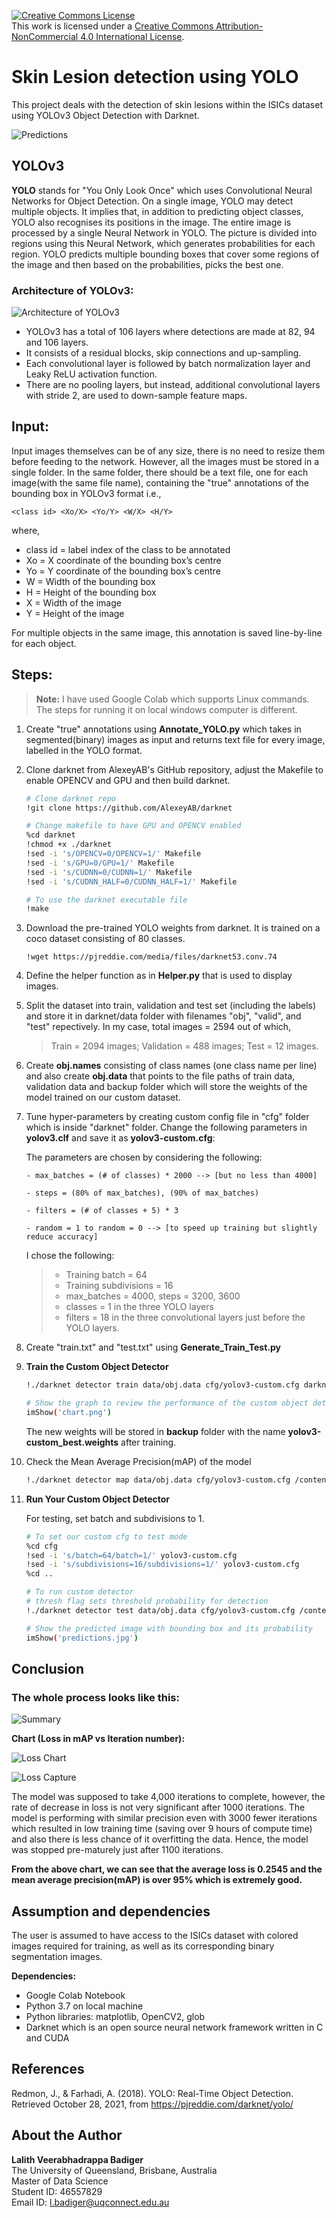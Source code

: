 <a rel="license" href="http://creativecommons.org/licenses/by-nc/4.0/"><img alt="Creative Commons License" style="border-width:0" src="https://i.creativecommons.org/l/by-nc/4.0/80x15.png" /></a><br />This work is licensed under a <a rel="license" href="http://creativecommons.org/licenses/by-nc/4.0/">Creative Commons Attribution-NonCommercial 4.0 International License</a>.

# Skin Lesion detection using YOLO

This project deals with the detection of skin lesions within the ISICs dataset using YOLOv3 Object Detection with Darknet.

![Predictions](./Resources/Predictions.gif)

## YOLOv3

**YOLO** stands for "You Only Look Once" which uses Convolutional Neural Networks for Object Detection. On a single image, YOLO may detect multiple objects. It implies that, in addition to predicting object classes, YOLO also recognises its positions in the image. The entire image is processed by a single Neural Network in YOLO. The picture is divided into regions using this Neural Network, which generates probabilities for each region. YOLO predicts multiple bounding boxes that cover some regions of the image and then based on the probabilities, picks the best one.

### Architecture of YOLOv3:

![Architecture of YOLOv3](./Resources/YOLOv3_architecture.jpg)

- YOLOv3 has a total of 106 layers where detections are made at 82, 94 and 106 layers.
- It consists of a residual blocks, skip connections and up-sampling.
- Each convolutional layer is followed by batch normalization layer and Leaky ReLU activation function.
- There are no pooling layers, but instead, additional convolutional layers with stride 2, are used to down-sample feature maps.

## Input:

Input images themselves can be of any size, there is no need to resize them before feeding to the network. However, all the images must be stored in a single folder. In the same folder, there should be a text file, one for each image(with the same file name), containing the "true" annotations of the bounding box in YOLOv3 format i.e.,

```
<class id> <Xo/X> <Yo/Y> <W/X> <H/Y>
```

where,

- class id = label index of the class to be annotated
- Xo = X coordinate of the bounding box’s centre
- Yo = Y coordinate of the bounding box’s centre
- W = Width of the bounding box
- H = Height of the bounding box
- X = Width of the image
- Y = Height of the image

For multiple objects in the same image, this annotation is saved line-by-line for each object.

## Steps:

> **Note:** I have used Google Colab which supports Linux commands. The steps for running it on local windows computer is different.

1. Create "true" annotations using **Annotate_YOLO.py** which takes in segmented(binary) images as input and returns text file for every image, labelled in the YOLO format.

2. Clone darknet from AlexeyAB's GitHub repository, adjust the Makefile to enable OPENCV and GPU and then build darknet.

   ```sh
   # Clone darknet repo
   !git clone https://github.com/AlexeyAB/darknet

   # Change makefile to have GPU and OPENCV enabled
   %cd darknet
   !chmod +x ./darknet
   !sed -i 's/OPENCV=0/OPENCV=1/' Makefile
   !sed -i 's/GPU=0/GPU=1/' Makefile
   !sed -i 's/CUDNN=0/CUDNN=1/' Makefile
   !sed -i 's/CUDNN_HALF=0/CUDNN_HALF=1/' Makefile

   # To use the darknet executable file
   !make
   ```

3. Download the pre-trained YOLO weights from darknet. It is trained on a coco dataset consisting of 80 classes.

   ```
   !wget https://pjreddie.com/media/files/darknet53.conv.74
   ```

4. Define the helper function as in **Helper.py** that is used to display images.

5. Split the dataset into train, validation and test set (including the labels) and store it in darknet/data folder with filenames "obj", "valid", and "test" repectively. In my case, total images = 2594 out of which,

   > Train = 2094 images; Validation = 488 images; Test = 12 images.

6. Create **obj.names** consisting of class names (one class name per line) and also create **obj.data** that points to the file paths of train data, validation data and backup folder which will store the weights of the model trained on our custom dataset.

7. Tune hyper-parameters by creating custom config file in "cfg" folder which is inside "darknet" folder. Change the following parameters in **yolov3.clf** and save it as **yolov3-custom.cfg**:

   The parameters are chosen by considering the following:

   ```
   - max_batches = (# of classes) * 2000 --> [but no less than 4000]

   - steps = (80% of max_batches), (90% of max_batches)

   - filters = (# of classes + 5) * 3

   - random = 1 to random = 0 --> [to speed up training but slightly reduce accuracy]
   ```

   I chose the following:

   > - Training batch = 64
   > - Training subdivisions = 16
   > - max_batches = 4000, steps = 3200, 3600
   > - classes = 1 in the three YOLO layers
   > - filters = 18 in the three convolutional layers just before the YOLO layers.

8. Create "train.txt" and "test.txt" using **Generate_Train_Test.py**

9. **Train the Custom Object Detector**

   ```sh
   !./darknet detector train data/obj.data cfg/yolov3-custom.cfg darknet53.conv.74 -dont_show -map

   # Show the graph to review the performance of the custom object detector
   imShow('chart.png')
   ```

   The new weights will be stored in **backup** folder with the name **yolov3-custom_best.weights** after training.

10. Check the Mean Average Precision(mAP) of the model

    ```sh
    !./darknet detector map data/obj.data cfg/yolov3-custom.cfg /content/drive/MyDrive/darknet/backup/yolov3-custom_best.weights
    ```

11. **Run Your Custom Object Detector**

    For testing, set batch and subdivisions to 1.

    ```sh
    # To set our custom cfg to test mode
    %cd cfg
    !sed -i 's/batch=64/batch=1/' yolov3-custom.cfg
    !sed -i 's/subdivisions=16/subdivisions=1/' yolov3-custom.cfg
    %cd ..

    # To run custom detector
    # thresh flag sets threshold probability for detection
    !./darknet detector test data/obj.data cfg/yolov3-custom.cfg /content/drive/MyDrive/darknet/backup/yolov3-custom_best.weights /content/drive/MyDrive/Test_Lesion/ISIC_0000000.jpg -thresh 0.3

    # Show the predicted image with bounding box and its probability
    imShow('predictions.jpg')
    ```

## Conclusion

### The whole process looks like this:

![Summary](./Resources/Summary.JPG)

**Chart (Loss in mAP vs Iteration number):**

![Loss Chart](./Resources/chart_yolov3-custom.png)

![Loss Capture](./Resources/Loss.JPG)

The model was supposed to take 4,000 iterations to complete, however, the rate of decrease in loss is not very significant after 1000 iterations. The model is performing with similar precision even with 3000 fewer iterations which resulted in low training time (saving over 9 hours of compute time) and also there is less chance of it overfitting the data. Hence, the model was stopped pre-maturely just after 1100 iterations.

**From the above chart, we can see that the average loss is 0.2545 and the mean average precision(mAP) is over 95% which is extremely good.**

## Assumption and dependencies

The user is assumed to have access to the ISICs dataset with colored images required for training, as well as its corresponding binary segmentation images.

**Dependencies:**

- Google Colab Notebook
- Python 3.7 on local machine
- Python libraries: matplotlib, OpenCV2, glob
- Darknet which is an open source neural network framework written in C and CUDA

## References

Redmon, J., & Farhadi, A. (2018). YOLO: Real-Time Object Detection. Retrieved October 28, 2021, from https://pjreddie.com/darknet/yolo/

## About the Author

**Lalith Veerabhadrappa Badiger**<br>
The University of Queensland, Brisbane, Australia<br>
Master of Data Science<br>
Student ID: 46557829<br>
Email ID: l.badiger@uqconnect.edu.au

